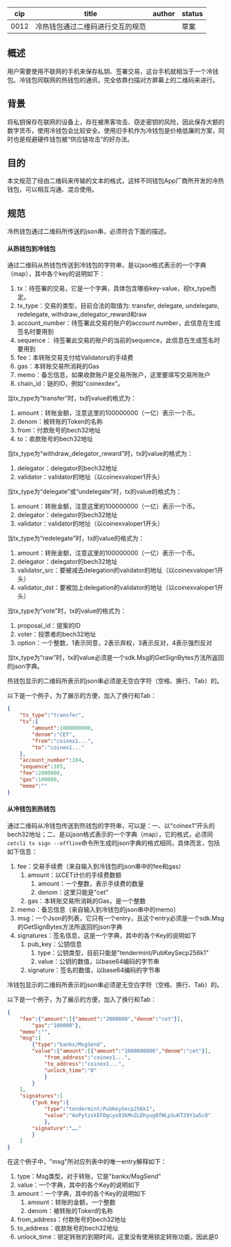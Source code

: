 | cip  | title                            | author | status |
| ---- | -------------------------------- | ------ | ------ |
| 0012 | 冷热钱包通过二维码进行交互的规范 |        | 草案   |

## 概述

用户需要使用不联网的手机来保存私钥、签署交易，这台手机就相当于一个冷钱包。冷钱包同联网的热钱包的通讯，完全依靠扫描对方屏幕上的二维码来进行。

## 背景

将私钥保存在联网的设备上，存在被黑客攻击、窃走密钥的风险，因此保存大额的数字货币，使用冷钱包会比较安全。使用旧手机作为冷钱包是价格低廉的方案，同时也是规避硬件钱包被“供应链攻击”的好办法。

## 目的

本文规范了经由二维码来传输的文本的格式，这样不同钱包App厂商所开发的冷热钱包，可以相互沟通、混合使用。

## 规范

冷热钱包通过二维码所传送的json串，必须符合下面的描述。

#### 从热钱包到冷钱包

通过二维码从热钱包传送到冷钱包的字符串，是以json格式表示的一个字典（map），其中各个key的说明如下：

1. tx：待签署的交易，它是一个字典，具体包含哪些key-value，视tx_type而定。
2. tx_type：交易的类型，目前合法的取值为: transfer, delegate, undelegate, redelegate, withdraw_delegator_reward和raw
3. account_number：待签署此交易的账户的account number，此信息在生成签名时要用到
4. sequence： 待签署此交易的账户的当前的sequence，此信息在生成签名时要用到
5. fee：本转账交易支付给Validators的手续费
6. gas：本转账交易所消耗的Gas
7. memo：备忘信息，如果收款账户是交易所账户，这里要填写交易所账户
8. chain_id：链的ID，例如“coinexdex”。

当tx_type为“transfer”时，tx的value的格式为：

1. amount：转账金额，注意这里的100000000（一亿）表示一个币。
2. denom：被转账的Token的名称
3. from：付款账号的bech32地址
4. to：收款账号的bech32地址

当tx_type为“withdraw_delegator_reward”时，tx的value的格式为：

1. delegator：delegator的bech32地址
2. validator：validator的地址（以coinexvaloper1开头）

当tx_type为“delegate”或“undelegate”时，tx的value的格式为：

1. amount：转账金额，注意这里的100000000（一亿）表示一个币。
2. delegator：delegator的bech32地址
3. validator：validator的地址（以coinexvaloper1开头）

当tx_type为“redelegate”时，tx的value的格式为：

1. amount：转账金额，注意这里的100000000（一亿）表示一个币。
2. delegator：delegator的bech32地址
3. validator_src：要被减去delegation的validator的地址（以coinexvaloper1开头）
4. validator_dst：要被加上delegation的validator的地址（以coinexvaloper1开头）

当tx_type为“vote”时，tx的value的格式为：

1. proposal_id：提案的ID
2. voter：投票者的bech32地址
3. option：一个整数，1表示同意，2表示弃权，3表示反对，4表示强烈反对

当tx_type为“raw”时，tx的value必须是一个sdk.Msg的GetSignBytes方法所返回的json字典。

热钱包显示的二维码所表示的json串必须是无空白字符（空格、换行、Tab）的。

以下是一个例子，为了展示的方便，加入了换行和Tab：

```json
{
	"tx_type":"transfer",
	"tx":{
		"amount":1000000000,
		"denom":"CET",
		"from":"coinex1...",
		"to":"coinex1..."
	},
	"account_number":104,
	"sequence":185,
	"fee":2000000,
	"gas":100000,
	"memo":""
}
```

#### 从冷钱包到热钱包

通过二维码从冷钱包传送到热钱包的字符串，可以是：一、以“coinex1”开头的bech32地址；二、是以json格式表示的一个字典（map），它的格式，必须同`cetcli tx sign --offline`命令所生成的json字典的格式相同，具体而言，包括如下信息：

1. fee：交易手续费（来自输入到冷钱包的json串中的fee和gas）
	1. amount：以CET计价的手续费数额
		1. amount：一个整数，表示手续费的数量
		2. denom：这里只能是"cet"
	2. gas：本转账交易所消耗的Gas，是一个整数
2. memo：备忘信息（来自输入到冷钱包的json串中的memo）
3. msg：一个Json的列表，它只有一个entry，且这个entry必须是一个sdk.Msg的GetSignBytes方法所返回的json字典
4. signatures：签名信息，这是一个字典，其中的各个Key的说明如下
	1. pub_key：公钥信息
		1. type：公钥类型，目前只能是"tendermint/PubKeySecp256k1"
		2. value：公钥的数值，以base64编码的字节串
	2. signature：签名的数值，以base64编码的字节串


冷钱包显示的二维码所表示的json串必须是无空白字符（空格、换行、Tab）的。

以下是一个例子，为了展示的方便，加入了换行和Tab：


```json
{
	"fee":{"amount":[{"amount":"2000000","denom":"cet"}],
		"gas":"100000"},
	"memo":"",
	"msg":[
		{"type":"bankx/MsgSend",
		"value":{"amount":[{"amount":"1000000000","denom":"cet"}],
			"from_address":"coinex1...",
			"to_address":"coinex1...",
			"unlock_time":"0"
			}
		}
	],
	"signatures":[
		{"pub_key":{
			"type":"tendermint/PubKeySecp256k1",
			"value":"AoPytzskEFDgcyo83kMnZLDhyug8fWLpSuKT29Y1w5c8"
			},
		"signature":"……"
		}
	]
}
```

在这个例子中，"msg"所对应列表中的唯一entry解释如下：

1. type：Msg类型，对于转账，它是"bankx/MsgSend"
2. value：一个字典，其中的各个Key的说明如下
  1. amount：一个字典，其中的各个Key的说明如下
     1. amount：转账的金额，一个整数
     2. denom：被转账的Token的名称
  2. from_address：付款账号的bech32地址
  3. to_address：收款账号的bech32地址
  4. unlock_time：锁定转账的到期时间，这里没有使用锁定转账功能，因此是0

